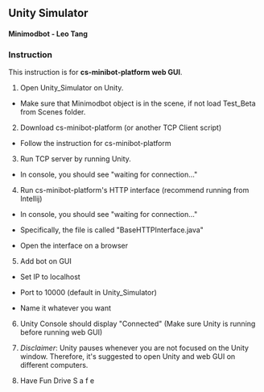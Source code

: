 ## Unity Simulator
#### Minimodbot - Leo Tang

### Instruction 
This instruction is for **cs-minibot-platform web GUI**.

1. Open Unity_Simulator on Unity.
  * Make sure that Minimodbot object is in the scene, if not load Test_Beta from Scenes folder.
  
2. Download cs-minibot-platform (or another TCP Client script)
  * Follow the instruction for cs-minibot-platform
  
3. Run TCP server by running Unity. 
  * In console, you should see "waiting for connection..."
  
4. Run cs-minibot-platform's HTTP interface (recommend running from Intellij)
  * In console, you should see "waiting for connection..."
  
  * Specifically, the file is called "BaseHTTPInterface.java"
  
  * Open the interface on a browser

5. Add bot on GUI
  * Set IP to localhost
  
  * Port to 10000 (default in Unity_Simulator)
  
  * Name it whatever you want

6. Unity Console should display "Connected" (Make sure Unity is running before running web GUI)

7. _Disclaimer_: Unity pauses whenever you are not focused on the Unity window. Therefore, it's suggested to open Unity and web GUI on different computers.

8. Have Fun Drive S a f e






